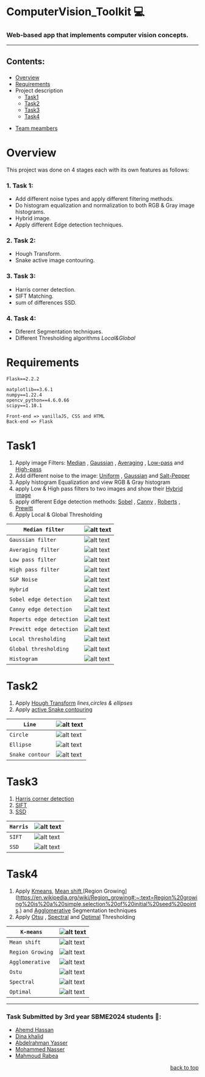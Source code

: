 <div id = 'top'></div>

# ComputerVision_Toolkit 💻
### Web-based app that implements computer vision concepts.
_______________________________________________________________
## <p align='left'>Contents:</p>

* [Overview](#overview)
* [Requirements](#requirements)
* Project description
    * [Task1](#task1)
    * [Task2](#task2)
    * [Task3](#task3)
    * [Task4](#task4)
* <p><a href="#members">Team meambers</a></p>

Overview
============

This project was done on 4 stages each with its own features as follows: 
### 1. Task 1: 
- Add different noise types and apply different filtering methods.
- Do histogram equalization and normalization to both RGB & Gray image histograms.
- Hybrid image.
- Apply different Edge detection techniques.
### 2. Task 2:
- Hough Transform.
- Snake active image contouring.
### 3. Task 3:
- Harris corner detection.
- SIFT Matching.
- sum of differences SSD.
### 4. Task 4:
- Diferent Segmentation techniques.
- Different Thresholding algorithms *Local&Global*

Requirements
============
```
Flask==2.2.2

matplotlib==3.6.1
numpy==1.22.4
opencv_python==4.6.0.66
scipy==1.10.1

```
```
Front-end => vanillaJS, CSS and HTML
Back-end => Flask
```

Task1
============
1. Apply image Filters: [Median](https://en.wikipedia.org/wiki/Median_filter#:~:text=The%20median%20filter%20is%20a,edge%20detection%20on%20an%20image) , [Gaussian](https://en.wikipedia.org/wiki/Gaussian_filter#:~:text=In%20electronics%20and%20signal%20processing,would%20have%20infinite%20impulse%20response) , [Averaging](https://en.wikipedia.org/wiki/Geometric_mean_filter) , [Low-pass](https://www.l3harrisgeospatial.com/docs/lowpassfilter.html#:~:text=A%20low%20pass%20filter%20is,reducing%20the%20high%20frequency%20information) and [High-pass](https://www.l3harrisgeospatial.com/docs/highpassfilter.html#:~:text=A%20high%20pass%20filter%20is,reducing%20the%20low%20frequency%20information) 
2. Add different noise to the image: [Uniform](https://en.wikipedia.org/wiki/Image_noise#Quantization_noise_(uniform_noise)) , [Gaussian](https://en.wikipedia.org/wiki/Image_noise#Gaussian_noise) and [Salt-Pepper](https://en.wikipedia.org/wiki/Image_noise#Salt-and-pepper_noise)    
3. Apply histogram Equalization and view RGB & Gray histogram 
4. apply Low & High pass filters to two images and show their [Hybrid image](https://en.wikipedia.org/wiki/Hybrid_image)
5. apply different Edge detection methods: [Sobel](https://homepages.inf.ed.ac.uk/rbf/HIPR2/sobel.htm) , [Canny](https://homepages.inf.ed.ac.uk/rbf/HIPR2/canny.htm) , [Roberts](https://homepages.inf.ed.ac.uk/rbf/HIPR2/roberts.htm) , [Prewitt](https://homepages.inf.ed.ac.uk/rbf/HIPR2/prewitt.htm)
6. Apply Local & Global Thresholding 

| `Median filter` | ![alt text](https://github.com/MahmoudRabea13/ComputerVision_Toolkit/blob/main/snaps/medianF.jpg) |
| --- | --- |
| `Gaussian filter` | ![alt text](https://github.com/MahmoudRabea13/ComputerVision_Toolkit/blob/main/snaps/gaussianF.jpg) |
| `Averaging filter` | ![alt text](https://github.com/MahmoudRabea13/ComputerVision_Toolkit/blob/main/snaps/averagingF.jpg) |
| `Low pass filter` | ![alt text](https://github.com/MahmoudRabea13/ComputerVision_Toolkit/blob/main/snaps/lowpassF.jpg) |
| `High pass filter` | ![alt text](https://github.com/MahmoudRabea13/ComputerVision_Toolkit/blob/main/snaps/highpassF.jpg) |
| `S&P Noise` | ![alt text](https://github.com/MahmoudRabea13/ComputerVision_Toolkit/blob/main/snaps/s%26pN.jpg) |
| `Hybrid` | ![alt text](https://github.com/MahmoudRabea13/ComputerVision_Toolkit/blob/main/snaps/hybrid.jpg) |
| `Sobel edge detection` | ![alt text](https://github.com/MahmoudRabea13/ComputerVision_Toolkit/blob/main/snaps/sobel.jpg) |
| `Canny edge detection`| ![alt text](https://github.com/MahmoudRabea13/ComputerVision_Toolkit/blob/main/snaps/canny.jpg) |
| `Roperts edge detection` | ![alt text](https://github.com/MahmoudRabea13/ComputerVision_Toolkit/blob/main/snaps/roberts.jpg) |
| `Prewitt edge detection` | ![alt text](https://github.com/MahmoudRabea13/ComputerVision_Toolkit/blob/main/snaps/prewitt.jpg) |
| `Local thresholding` | ![alt text](https://github.com/MahmoudRabea13/ComputerVision_Toolkit/blob/main/snaps/localthreshold.jpg) |
| `Global thresholding` | ![alt text](https://github.com/MahmoudRabea13/ComputerVision_Toolkit/blob/main/snaps/globalthreshold.jpg) |
| `Histogram` | ![alt text](https://github.com/MahmoudRabea13/ComputerVision_Toolkit/blob/main/snaps/Tab2_RGB.jpg) |

Task2
============
1. Apply [Hough Transform](https://en.wikipedia.org/wiki/Hough_transform#:~:text=The%20Hough%20transform%20is%20a,shapes%20by%20a%20voting%20procedure.) *lines,circles & ellipses*
2. Apply [active Snake contouring](https://en.wikipedia.org/wiki/Active_contour_model)    

| `Line` | ![alt text](https://github.com/MahmoudRabea13/ComputerVision_Toolkit/blob/main/snaps/houghlines.jpg) |
| --- | --- |
| `Circle` | ![alt text](https://github.com/MahmoudRabea13/ComputerVision_Toolkit/blob/main/snaps/CircleHough.jpg) |
| `Ellipse` | ![alt text](https://github.com/MahmoudRabea13/ComputerVision_Toolkit/blob/main/snaps/Houghellipse2.jpg) |
| `Snake contour` | ![alt text](https://github.com/MahmoudRabea13/ComputerVision_Toolkit/blob/main/snaps/contouroutput.jpg) |

Task3
============
1. [Harris corner detection](https://en.wikipedia.org/wiki/Harris_corner_detector#:~:text=The%20Harris%20corner%20detector%20is,improvement%20of%20Moravec's%20corner%20detector.) 
2. [SIFT](https://www.sciencedirect.com/topics/computer-science/scale-invariant-feature-transform#:~:text=Scale%2DInvariant%20Feature%20Transform%20(SIFT)%E2%80%94SIFT%20is%20an,Keypoints%20Detection%2C%20and%20Feature%20Description.)
3. [SSD](https://en.wikipedia.org/wiki/Sum_of_absolute_differences#:~:text=In%20digital%20image%20processing%2C%20the,block%20being%20used%20for%20comparison.) 

| `Harris` | ![alt text](https://github.com/MahmoudRabea13/ComputerVision_Toolkit/blob/main/snaps/harris.jpg) |
| --- | --- |
| `SIFT` | ![alt text](https://github.com/MahmoudRabea13/ComputerVision_Toolkit/blob/main/snaps/sift.jpg) |
| `SSD` | ![alt text](https://github.com/MahmoudRabea13/ComputerVision_Toolkit/blob/main/snaps/ssd.jpg) |

Task4
============
1. Apply [Kmeans](https://www.geeksforgeeks.org/image-segmentation-using-k-means-clustering/), [Mean shift](https://towardsdatascience.com/understanding-mean-shift-clustering-and-implementation-with-python-6d5809a2ac40#:~:text=Mean%20shift%20is%20an%20unsupervised,clusters%20in%20the%20feature%20space.),[Region Growing](https://en.wikipedia.org/wiki/Region_growing#:~:text=Region%20growing%20is%20a%20simple,selection%20of%20initial%20seed%20points.) and [Agglomerative](https://ieeexplore.ieee.org/document/1044838/) Segmentation techniques
2. Apply [Otsu](https://en.wikipedia.org/wiki/Otsu%27s_method) , [Spectral](https://medium.com/abraia/hyperspectral-image-classification-with-python-7dce4ebcda0a) and [Optimal](https://www.researchgate.net/publication/32973889_Optimal_thresholding_for_image_segmentation) Thresholding  

| `K-means` | ![alt text](https://github.com/MahmoudRabea13/ComputerVision_Toolkit/blob/main/snaps/Kmean.jpg) |
| --- | --- |
| `Mean shift` | ![alt text](https://github.com/MahmoudRabea13/ComputerVision_Toolkit/blob/main/snaps/Mean%20Shift.jpg) |
| `Region Growing` | ![alt text](https://github.com/MahmoudRabea13/ComputerVision_Toolkit/blob/main/snaps/RegionGrowing.jpg) |
| `Agglomerative` | ![alt text](https://github.com/MahmoudRabea13/ComputerVision_Toolkit/blob/main/snaps/aggo.jpg) |
| `Ostu` | ![alt text](https://github.com/MahmoudRabea13/ComputerVision_Toolkit/blob/main/snaps/otsuglobal.png) |
| `Spectral` | ![alt text](https://github.com/MahmoudRabea13/ComputerVision_Toolkit/blob/main/snaps/spectralglobal.png) |
| `Optimal` | ![alt text](https://github.com/MahmoudRabea13/ComputerVision_Toolkit/blob/main/snaps/optimalglobal.png) |

_____________________
<div id='members'>
   
### Task Submitted by 3rd year SBME2024 students 💉:
* [Ahemd Hassan](https://github.com/ahmedhassan187) 
* [Dina khalid](https://github.com/dina-khalid) 
* [Abdelrahman Yasser](https://github.com/Abdelrhman012)
* [Mohammed Nasser](https://github.com/MohamedNasser8) 
* [Mahmoud Rabea](https://github.com/MahmoudRabea13) 

</div>

<p align="right"><a href="#top">back to top</a></p>

